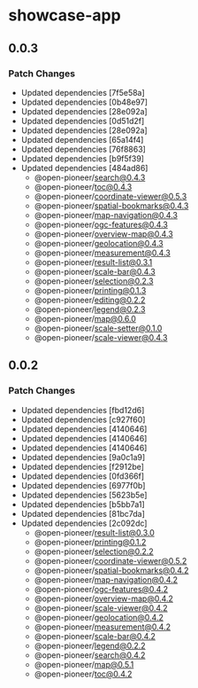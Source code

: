 # showcase-app

## 0.0.3

### Patch Changes

-   Updated dependencies [7f5e58a]
-   Updated dependencies [0b48e97]
-   Updated dependencies [28e092a]
-   Updated dependencies [0d51d2f]
-   Updated dependencies [28e092a]
-   Updated dependencies [65a14f4]
-   Updated dependencies [76f8863]
-   Updated dependencies [b9f5f39]
-   Updated dependencies [484ad86]
    -   @open-pioneer/search@0.4.3
    -   @open-pioneer/toc@0.4.3
    -   @open-pioneer/coordinate-viewer@0.5.3
    -   @open-pioneer/spatial-bookmarks@0.4.3
    -   @open-pioneer/map-navigation@0.4.3
    -   @open-pioneer/ogc-features@0.4.3
    -   @open-pioneer/overview-map@0.4.3
    -   @open-pioneer/geolocation@0.4.3
    -   @open-pioneer/measurement@0.4.3
    -   @open-pioneer/result-list@0.3.1
    -   @open-pioneer/scale-bar@0.4.3
    -   @open-pioneer/selection@0.2.3
    -   @open-pioneer/printing@0.1.3
    -   @open-pioneer/editing@0.2.2
    -   @open-pioneer/legend@0.2.3
    -   @open-pioneer/map@0.6.0
    -   @open-pioneer/scale-setter@0.1.0
    -   @open-pioneer/scale-viewer@0.4.3

## 0.0.2

### Patch Changes

-   Updated dependencies [fbd12d6]
-   Updated dependencies [c927f60]
-   Updated dependencies [4140646]
-   Updated dependencies [4140646]
-   Updated dependencies [4140646]
-   Updated dependencies [9a0c1a9]
-   Updated dependencies [f2912be]
-   Updated dependencies [0fd366f]
-   Updated dependencies [6977f0b]
-   Updated dependencies [5623b5e]
-   Updated dependencies [b5bb7a1]
-   Updated dependencies [81bc7da]
-   Updated dependencies [2c092dc]
    -   @open-pioneer/result-list@0.3.0
    -   @open-pioneer/printing@0.1.2
    -   @open-pioneer/selection@0.2.2
    -   @open-pioneer/coordinate-viewer@0.5.2
    -   @open-pioneer/spatial-bookmarks@0.4.2
    -   @open-pioneer/map-navigation@0.4.2
    -   @open-pioneer/ogc-features@0.4.2
    -   @open-pioneer/overview-map@0.4.2
    -   @open-pioneer/scale-viewer@0.4.2
    -   @open-pioneer/geolocation@0.4.2
    -   @open-pioneer/measurement@0.4.2
    -   @open-pioneer/scale-bar@0.4.2
    -   @open-pioneer/legend@0.2.2
    -   @open-pioneer/search@0.4.2
    -   @open-pioneer/map@0.5.1
    -   @open-pioneer/toc@0.4.2
